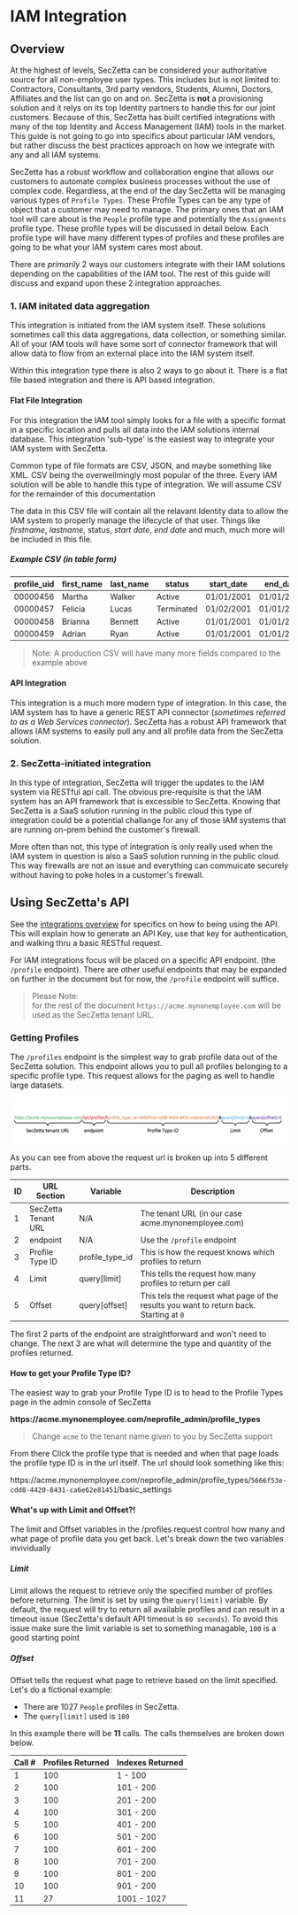 # IAM Integration

## Overview

At the highest of levels, SecZetta can be considered your authoritative source for all non-employee user types. This includes but is not limited to: Contractors, Consultants, 3rd party vendors, Students, Alumni, Doctors, Affiliates and the list can go on and on. SecZetta is **not** a provisioning solution and it relys on its top Identity partners to handle this for our joint customers. Because of this, SecZetta has built certified integrations with many of the top Identity and Access Management (IAM) tools in the market. This guide is not going to go into specifics about particular IAM vendors, but rather discuss the best practices approach on how we integrate with any and all IAM systems.

SecZetta has a robust workflow and collaboration engine that allows our customers to automate complex business processes without the use of complex code. Regardless, at the end of the day SecZetta will be managing various types of `Profile Types`. These Profile Types can be any type of object that a customer may need to manage. The primary ones that an IAM tool will care about is the `People` profile type and potentially the `Assignments` profile type. These profile types will be discussed in detail below. Each profile type will have many different types of profiles and these profiles are going to be what your IAM system cares most about.

There are *primarily* 2 ways our customers integrate with their IAM solutions depending on the capabilities of the IAM tool. The rest of this guide will discuss and expand upon these 2 integration approaches.

### 1. IAM initated data aggregation

This integration is initiated from the IAM system itself. These solutions sometimes call this data aggregations, data collection, or something similar. All of your IAM tools will have some sort of connector framework that will allow data to flow from an external place into the IAM system itself.

Within this integration type there is also 2 ways to go about it. There is a flat file based integration and there is API based integration.

#### Flat File Integration

For this integration the IAM tool simply looks for a file with a specific format in a specific location and pulls all data into the IAM solutions internal database. This integration 'sub-type' is the easiest way to integrate your IAM system with SecZetta.

Common type of file formats are CSV, JSON, and maybe something like XML. CSV being the overwellmingly most popular of the three. Every IAM solution will be able to handle this type of integration. We will assume CSV for the remainder of this documentation

The data in this CSV file will contain all the relavant Identity data to allow the IAM system to properly manage the lifecycle of that user. Things like *firstname*, *lastname*, status, *start date*, *end date* and much, much more will be included in this file.

##### Example CSV (in table form)

| profile_uid | first_name | last_name | status     | start_date |  end_date  |termination_date|
|-------------|------------|-----------|------------|------------|------------|----------------|
| 00000456    | Martha     | Walker    | Active     | 01/01/2001 | 01/01/2030 |                |
| 00000457    | Felicia    | Lucas     | Terminated | 01/02/2001 | 01/01/2020 | 01/01/2020     |
| 00000458    | Brianna    | Bennett   | Active     | 01/01/2001 | 01/01/2030 |                |
| 00000459    | Adrian     | Ryan      | Active     | 01/01/2001 | 01/01/2030 |                |

> Note: A production CSV will have many more fields compared to the example above


#### API Integration

This integration is a much more modern type of integration. In this case, the IAM system has to have a generic REST API connector (*sometimes referred to as a Web Services connector*). SecZetta has a robust API framework that allows IAM systems to easily pull any and all profile data from the SecZetta solution.

### 2. SecZetta-initiated integration

In this type of integration, SecZetta will trigger the updates to the IAM system via RESTful api call. The obvious pre-requisite is that the IAM system has an API framework that is excessible to SecZetta. Knowing that SecZetta is a SaaS solution running in the public cloud this type of integration could be a potential challange for any of those IAM systems that are running on-prem behind the customer's firewall.

More often than not, this type of integration is only really used when the IAM system in question is also a SaaS solution running in the public cloud. This way firewalls are not an issue and everything can commuicate securely without having to poke holes in a customer's  firewall.

## Using SecZetta's API

See the [integrations overview](../README.md#using-seczettas-api) for specifics on how to being using the API. This will explain how to generate an API Key, use that key for authentication, and walking thru a basic RESTful request.

For IAM integrations focus will be placed on a specific API endpoint. (the `/profile` endpoint). There are other useful endpoints that may be expanded on further in the document but for now, the `/profile` endpoint will suffice.

> Please Note:  
> for the rest of the document `https://acme.mynonemployee.com` will be used as the SecZetta tenant URL.

### Getting Profiles

The `/profiles` endpoint is the simplest way to grab profile data out of the SecZetta solution. This endpoint allows you to pull all profiles belonging to a specific profile type. This request allows for the paging as well to handle large datasets.

![Endpoint Breakdown](img/profile-endpoint-breakdown.png)

As you can see from above the request url is broken up into 5 different parts.

| ID | URL Section         | Variable        | Description |
|----|---------------------|-----------------|-------------|
| 1  | SecZetta Tenant URL | N/A             | The tenant URL (in our case acme.mynonemployee.com)
| 2 | endpoint             | N/A             | Use the `/profile` endpoint
| 3 | Profile Type ID      | profile_type_id |This is how the request knows which profiles to return
| 4 | Limit                | query[limit]    |This tells the request how many profiles to return per call
| 5 | Offset               | query[offset]   |This tels the request what page of the results you want to return back. Starting at `0`

The first 2 parts of the endpoint are straightforward and won't need to change. The next 3 are what will determine the type and quantity of the profiles returned. 

#### How to get your Profile Type ID?

The easiest way to grab your Profile Type ID is to head to the Profile Types page in the admin console of SecZetta

**https<i></i>://acme.mynonemployee.com/neprofile_admin/profile_types**

> Change `acme` to the tenant name given to you by SecZetta support

From there Click the profile type that is needed and when that page loads the profile type ID is in the url itself. The url should look something like this:

https<i></i>://acme.mynonemployee.com/neprofile_admin/profile_types/`5666f53e-cdd8-4420-8431-ca6e62e81451`/basic_settings

#### What's up with Limit and Offset?!

The limit and Offset variables in the /profiles request control how many and what page of profile data you get back. Let's break down the two variables invividually 

##### Limit

Limit allows the request to retrieve only the specified number of profiles before returning. The limit is set by using the `query[limit]` variable. By default, the request will try to return all available profiles and can result in a timeout issue (SecZetta's default API timeout is `60 seconds`). To avoid this issue make sure the limit variable is set to something managable, `100` is a good starting point

##### Offset

Offset tells the request what page to retrieve based on the limit specified. Let's do a fictional example:

* There are 1027 `People` profiles in SecZetta.
* The `query[limit]` used is `100`

In this example there will be **11** calls. The calls themselves are broken down below.

| Call # | Profiles Returned | Indexes Returned |
|--------|-------------------|------------------|
| 1      | 100               | 1 - 100          |
| 2      | 100               | 101 - 200        |
| 3      | 100               | 201 - 200        |
| 4      | 100               | 301 - 200        |
| 5      | 100               | 401 - 200        |
| 6      | 100               | 501 - 200        |
| 7      | 100               | 601 - 200        |
| 8      | 100               | 701 - 200        |
| 9      | 100               | 801 - 200        |
| 10     | 100               | 901 - 200        |
| 11     | 27                | 1001 - 1027      |

